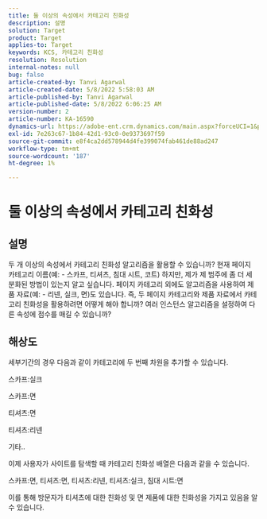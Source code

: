 ```yaml
---
title: 둘 이상의 속성에서 카테고리 친화성
description: 설명
solution: Target
product: Target
applies-to: Target
keywords: KCS, 카테고리 친화성
resolution: Resolution
internal-notes: null
bug: false
article-created-by: Tanvi Agarwal
article-created-date: 5/8/2022 5:58:03 AM
article-published-by: Tanvi Agarwal
article-published-date: 5/8/2022 6:06:25 AM
version-number: 2
article-number: KA-16590
dynamics-url: https://adobe-ent.crm.dynamics.com/main.aspx?forceUCI=1&pagetype=entityrecord&etn=knowledgearticle&id=a8c617cd-93ce-ec11-a7b5-00224809c101
exl-id: 7e263c67-1b84-42d1-93c0-0e9373697f59
source-git-commit: e8f4ca2dd578944d4fe399074fab461de88ad247
workflow-type: tm+mt
source-wordcount: '187'
ht-degree: 1%

---
```


# 둘 이상의 속성에서 카테고리 친화성

## 설명

두 개 이상의 속성에서 카테고리 친화성 알고리즘을 활용할 수 있습니까? 현재 페이지 카테고리 이름(예: - 스카프, 티셔츠, 침대 시트, 코트) 하지만, 제가 제 범주에 좀 더 세분화된 방법이 있는지 알고 싶습니다. 페이지 카테고리 외에도 알고리즘을 사용하여 제품 자료(예: - 리넨, 실크, 면)도 있습니다. 즉, 두 페이지 카테고리와 제품 자료에서 카테고리 친화성을 활용하려면 어떻게 해야 합니까? 여러 인스턴스 알고리즘을 설정하여 다른 속성에 점수를 매길 수 있습니까?

## 해상도


세부기간의 경우 다음과 같이 카테고리에 두 번째 차원을 추가할 수 있습니다.

스카프:실크

스카프:면

티셔츠:면

티셔츠:리넨

기타..

이제 사용자가 사이트를 탐색할 때 카테고리 친화성 배열은 다음과 같을 수 있습니다.

스카프:면, 티셔츠:면, 티셔츠:리넨, 티셔츠:실크, 침대 시트:면

이를 통해 방문자가 티셔츠에 대한 친화성 및 면 제품에 대한 친화성을 가지고 있음을 알 수 있습니다.
